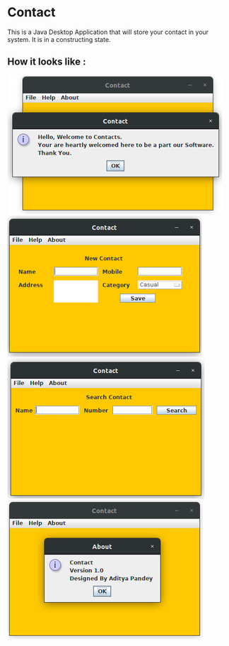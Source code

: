 # Contact
This is a Java Desktop Application that will store your contact in your system.
It is in a constructing state.
## How it looks like :
![Java Application](contact.png)
![Java Application](contactnew.png)
![Java Application](contactSearch.png)
![Java Application](contactAbout.png)
